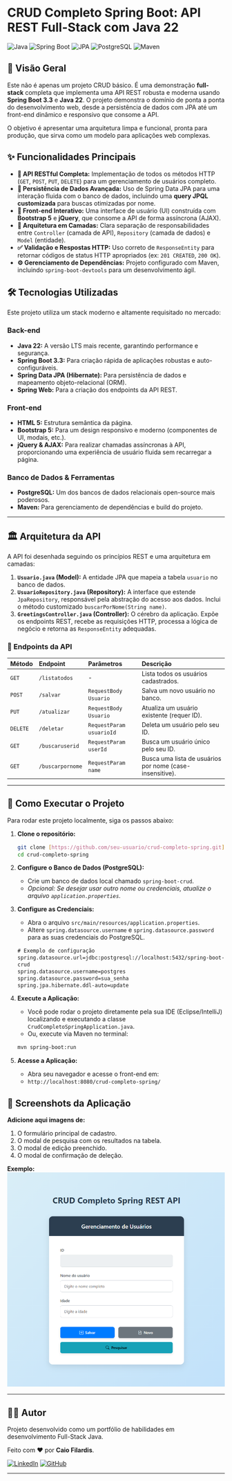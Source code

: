 # CRUD Completo Spring Boot: API REST Full-Stack com Java 22

![Java](https://img.shields.io/badge/Java-21-blue.svg?style=for-the-badge&logo=java)
![Spring Boot](https://img.shields.io/badge/Spring%20Boot-3.3.0-brightgreen.svg?style=for-the-badge&logo=spring)
![JPA](https://img.shields.io/badge/Spring%20Data%20JPA-SQL-blueviolet.svg?style=for-the-badge)
![PostgreSQL](https://img.shields.io/badge/PostgreSQL-black.svg?style=for-the-badge&logo=postgresql)
![Maven](https://img.shields.io/badge/Maven-red.svg?style=for-the-badge&logo=apachemaven)

## 📌 Visão Geral

Este não é apenas um projeto CRUD básico. É uma demonstração **full-stack** completa que implementa uma API REST robusta e moderna usando **Spring Boot 3.3** e **Java 22**. O projeto demonstra o domínio de ponta a ponta do desenvolvimento web, desde a persistência de dados com JPA até um front-end dinâmico e responsivo que consome a API.

O objetivo é apresentar uma arquitetura limpa e funcional, pronta para produção, que sirva como um modelo para aplicações web complexas.

## ✨ Funcionalidades Principais

* **🚀 API RESTful Completa:** Implementação de todos os métodos HTTP (`GET`, `POST`, `PUT`, `DELETE`) para um gerenciamento de usuários completo.
* **🧩 Persistência de Dados Avançada:** Uso de Spring Data JPA para uma interação fluida com o banco de dados, incluindo uma **query JPQL customizada** para buscas otimizadas por nome.
* **🎨 Front-end Interativo:** Uma interface de usuário (UI) construída com **Bootstrap 5** e **jQuery**, que consome a API de forma assíncrona (AJAX).
* **🧱 Arquitetura em Camadas:** Clara separação de responsabilidades entre `Controller` (camada de API), `Repository` (camada de dados) e `Model` (entidade).
* **✅ Validação e Respostas HTTP:** Uso correto de `ResponseEntity` para retornar códigos de status HTTP apropriados (ex: `201 CREATED`, `200 OK`).
* **⚙️ Gerenciamento de Dependências:** Projeto configurado com Maven, incluindo `spring-boot-devtools` para um desenvolvimento ágil.

## 🛠️ Tecnologias Utilizadas

Este projeto utiliza um stack moderno e altamente requisitado no mercado:

### Back-end
* **Java 22:** A versão LTS mais recente, garantindo performance e segurança.
* **Spring Boot 3.3:** Para criação rápida de aplicações robustas e auto-configuráveis.
* **Spring Data JPA (Hibernate):** Para persistência de dados e mapeamento objeto-relacional (ORM).
* **Spring Web:** Para a criação dos endpoints da API REST.

### Front-end
* **HTML 5:** Estrutura semântica da página.
* **Bootstrap 5:** Para um design responsivo e moderno (componentes de UI, modais, etc.).
* **jQuery & AJAX:** Para realizar chamadas assíncronas à API, proporcionando uma experiência de usuário fluida sem recarregar a página.

### Banco de Dados & Ferramentas
* **PostgreSQL:** Um dos bancos de dados relacionais open-source mais poderosos.
* **Maven:** Para gerenciamento de dependências e build do projeto.

---

## 🏛️ Arquitetura da API

A API foi desenhada seguindo os princípios REST e uma arquitetura em camadas:

1.  **`Usuario.java` (Model):** A entidade JPA que mapeia a tabela `usuario` no banco de dados.
2.  **`UsuarioRepository.java` (Repository):** A interface que estende `JpaRepository`, responsável pela abstração do acesso aos dados. Inclui o método customizado `buscarPorNome(String name)`.
3.  **`GreetingsController.java` (Controller):** O cérebro da aplicação. Expõe os endpoints REST, recebe as requisições HTTP, processa a lógica de negócio e retorna as `ResponseEntity` adequadas.

### 📜 Endpoints da API

| Método | Endpoint | Parâmetros | Descrição |
| :--- | :--- | :--- | :--- |
| `GET` | `/listatodos` | - | Lista todos os usuários cadastrados. |
| `POST` | `/salvar` | `RequestBody Usuario` | Salva um novo usuário no banco. |
| `PUT` | `/atualizar` | `RequestBody Usuario` | Atualiza um usuário existente (requer ID). |
| `DELETE` | `/deletar` | `RequestParam usuarioId` | Deleta um usuário pelo seu ID. |
| `GET` | `/buscaruserid` | `RequestParam userId` | Busca um usuário único pelo seu ID. |
| `GET` | `/buscarpornome` | `RequestParam name` | Busca uma lista de usuários por nome (case-insensitive). |

---

## 🚀 Como Executar o Projeto

Para rodar este projeto localmente, siga os passos abaixo:

1.  **Clone o repositório:**
    ```bash
    git clone [https://github.com/seu-usuario/crud-completo-spring.git](https://github.com/seu-usuario/crud-completo-spring.git)
    cd crud-completo-spring
    ```

2.  **Configure o Banco de Dados (PostgreSQL):**
    * Crie um banco de dados local chamado `spring-boot-crud`.
    * *Opcional: Se desejar usar outro nome ou credenciais, atualize o arquivo `application.properties`.*

3.  **Configure as Credenciais:**
    * Abra o arquivo `src/main/resources/application.properties`.
    * Altere `spring.datasource.username` e `spring.datasource.password` para as suas credenciais do PostgreSQL.

    ```properties
    # Exemplo de configuração
    spring.datasource.url=jdbc:postgresql://localhost:5432/spring-boot-crud
    spring.datasource.username=postgres
    spring.datasource.password=sua_senha
    spring.jpa.hibernate.ddl-auto=update
    ```

4.  **Execute a Aplicação:**
    * Você pode rodar o projeto diretamente pela sua IDE (Eclipse/IntelliJ) localizando e executando a classe `CrudCompletoSpringApplication.java`.
    * Ou, execute via Maven no terminal:
    ```bash
    mvn spring-boot:run
    ```

5.  **Acesse a Aplicação:**
    * Abra seu navegador e acesse o front-end em:
    * `http://localhost:8080/crud-completo-spring/`

## 📸 Screenshots da Aplicação

**Adicione aqui imagens de:**
1.  O formulário principal de cadastro.
2.  O modal de pesquisa com os resultados na tabela.
3.  O modal de edição preenchido.
4.  O modal de confirmação de deleção.

**Exemplo:**
![Screenshot do Formulário](src/main/resources/static/img/Formulario.png)

---

## 👨‍💻 Autor

Projeto desenvolvido como um portfólio de habilidades em desenvolvimento Full-Stack Java.

Feito com ❤️ por **Caio Filardis**.

[![LinkedIn](https://img.shields.io/badge/LinkedIn-0077B5?style=for-the-badge&logo=linkedin&logoColor=white)](https://www.linkedin.com/in/caiofilardis/)  [![GitHub](https://img.shields.io/badge/GitHub-181717?style=for-the-badge&logo=github&logoColor=white)](https://github.com/CaioFilardis)

----
